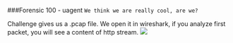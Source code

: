 ###Forensic 100 - uagent
`We think we are really cool, are we?`

Challenge gives us a .pcap file. We open it in wireshark, if you analyze first packet, you will see a content of http stream.
![](link)

